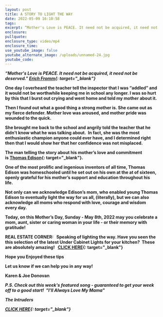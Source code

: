 ```yaml
---
layout: post
title: A STORY TO LIGHT THE WAY
date: 2022-05-09 16:10:58
tags:
excerpt: “Mother's Love is PEACE. It need not be acquired, it need not be deserved."
enclosure:
pullquote:
enclosure_type: video/mp4
enclosure_time:
use_youtube_image: false
youtube_alternate_image: /uploads/unnamed-24.jpg
youtube_code:
---
```

***“Mother's Love is PEACE. It need not be acquired, it need not be deserved."&nbsp;[Erich Fromm](https://t.e2ma.net/click/sjnchg/sbltq1c/oockyp){: target="_blank"}&nbsp;***

**One day I overheard the teacher tell the inspector that I was “addled” and it would not be worthwhile keeping me in school any longer. I was so hurt by this that I burst out crying and went home and told my mother about it.&nbsp;**

**Then I found out what a good thing a strong mother is. She came out as my fierce defender. Mother love was aroused, and mother pride was wounded to the quick.**

**She brought me back to the school and angrily told the teacher that he didn’t know what he was talking about.&nbsp; In fact, she was the most enthusiastic champion anyone could ever have, and I determined right then that I would show her that her confidence was not misplaced.**

**The man telling the story about his mother’s love and commitment is&nbsp;[Thomas Edison](https://t.e2ma.net/click/sjnchg/sbltq1c/4gdkyp){: target="_blank"}.**

**One of the most prolific and ingenious inventors of all time, Thomas Edison was homeschooled until he set out on his own at the at of sixteen, openly grateful for his mother’s support and education throughout his life.**

**Not only can we acknowledge Edison’s mom, who enabled young Thomas Edison to eventually light the way for us all, (literally), but we can also acknowledge all moms who respond with love, courage and wisdom every day.**

**Today, on this Mother’s Day, Sunday - May 8th, 2022 may you celebrate a mom, aunt, sister or caring woman in your life - or their memory with gratitude\!**

**REAL ESTATE CORNER: &nbsp; Speaking of lighting the way. Have you seen the this selection of the latest Under Cabinet Lights for your kitchen?&nbsp; These are absolutely amazing\!&nbsp; &nbsp;[CLICK HERE](https://t.e2ma.net/click/sjnchg/sbltq1c/k9dkyp){: target="_blank"}**

**Hope you Enjoyed these tips**

**Let us know if we can help you in any way\!&nbsp;**

**Karen & Joe Donovan&nbsp;**

***P.S. Check out this week's featured song - guaranteed to get your week off to a good start\! &nbsp;******"I'll Always Love My Mama"&nbsp;***

***The Intruders***

***[CLICK HERE](https://t.e2ma.net/click/sjnchg/sbltq1c/01ekyp){: target="_blank"}***
